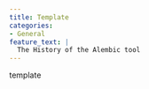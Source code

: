 ```yaml
---
title: Template
categories:
- General
feature_text: |
  The History of the Alembic tool
---
```


template